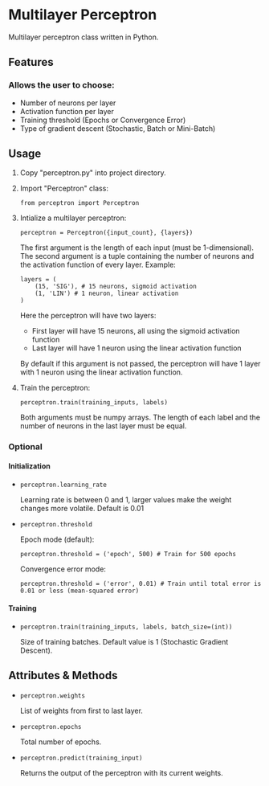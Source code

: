 # Multilayer Perceptron
Multilayer perceptron class written in Python.

## Features

### Allows the user to choose:
* Number of neurons per layer
* Activation function per layer
* Training threshold (Epochs or Convergence Error)
* Type of gradient descent (Stochastic, Batch or Mini-Batch)

## Usage
1.  Copy "perceptron.py" into project directory.
2.  Import "Perceptron" class:
    ```
    from perceptron import Perceptron
    ```
3.  Intialize a multilayer perceptron:
    ```
    perceptron = Perceptron({input_count}, {layers})
    ```
    The first argument is the length of each input (must be 1-dimensional). The second argument is a tuple containing the number of neurons and the activation function of every layer. Example:
    ```    
    layers = (
        (15, 'SIG'), # 15 neurons, sigmoid activation
        (1, 'LIN') # 1 neuron, linear activation
    )
    ```
    Here the perceptron will have two layers:
    * First layer will have 15 neurons, all using the sigmoid activation function
    * Last layer will have 1 neuron using the linear activation function
    
    By default if this argument is not passed, the perceptron will have 1 layer with 1 neuron using the linear activation function.
    
 4. Train the perceptron:
    ```
    perceptron.train(training_inputs, labels)
    ```
    Both arguments must be numpy arrays. The length of each label and the number of neurons in the last layer must be equal.
    
### Optional
#### Initialization
* ```perceptron.learning_rate```

    Learning rate is between 0 and 1, larger values make the weight changes more volatile. Default is 0.01
* ```perceptron.threshold```

    Epoch mode (default):
    ```
    perceptron.threshold = ('epoch', 500) # Train for 500 epochs
    ```
    Convergence error mode:
    ```
    perceptron.threshold = ('error', 0.01) # Train until total error is 0.01 or less (mean-squared error)
    ```
#### Training
* ```perceptron.train(training_inputs, labels, batch_size=(int))```

    Size of training batches. Default value is 1 (Stochastic Gradient Descent).

## Attributes & Methods
* ```perceptron.weights```
    
    List of weights from first to last layer.
* ```perceptron.epochs```
    
    Total number of epochs.
* ```perceptron.predict(training_input)```
    
    Returns the output of the perceptron with its current weights.
